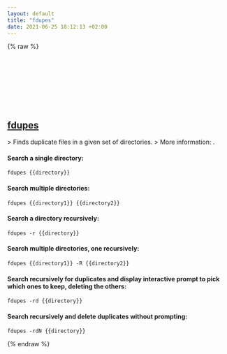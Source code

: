```yaml
---
layout: default
title: "fdupes"
date: 2021-06-25 18:12:13 +02:00
---
```

{% raw %}
<h2 id="fdupes">
  <a href="/en/common/fdupes.html">fdupes</a> <a href="#fdupes"><svg class="icon">
    <use href="/assets/images/unicode_sprite.svg#link" />
  </svg></a>
</h2>
> Finds duplicate files in a given set of directories.
> More information: <https://github.com/adrianlopezroche/fdupes>.

#### Search a single directory:
```shell
fdupes {{directory}}
```
#### Search multiple directories:
```shell
fdupes {{directory1}} {{directory2}}
```
#### Search a directory recursively:
```shell
fdupes -r {{directory}}
```
#### Search multiple directories, one recursively:
```shell
fdupes {{directory1}} -R {{directory2}}
```
#### Search recursively for duplicates and display interactive prompt to pick which ones to keep, deleting the others:
```shell
fdupes -rd {{directory}}
```
#### Search recursively and delete duplicates without prompting:
```shell
fdupes -rdN {{directory}}
```
{% endraw %}